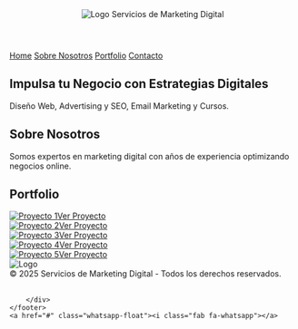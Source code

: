 <!DOCTYPE html>
<html lang="es">
<head>
    <meta charset="UTF-8">
    <meta name="viewport" content="width=device-width, initial-scale=1.0">
    <title>Servicios de Marketing Digital</title>
    <link href="https://fonts.googleapis.com/css2?family=Montserrat:wght@300;400;700&display=swap" rel="stylesheet">
    <link rel="stylesheet" href="https://cdnjs.cloudflare.com/ajax/libs/font-awesome/5.15.4/css/all.min.css">
    <link rel="stylesheet" href="style.css">
    
    
</head>
<body>
    <header>
        <img src="assets/logo.png" alt="Logo">
        Servicios de Marketing Digital
    </header>
    <nav>
        <a href="#home">Home</a>
        <a href="#about">Sobre Nosotros</a>
        <a href="#portfolio">Portfolio</a>
        <a href="#contact">Contacto</a>
    </nav>
    <section id="home" class="hero">
        <h1>Impulsa tu Negocio con Estrategias Digitales</h1>
        <p>Diseño Web, Advertising y SEO, Email Marketing y Cursos.</p>
    </section>
    <section id="about" class="section">
        <h2>Sobre Nosotros</h2>
        <p>Somos expertos en marketing digital con años de experiencia optimizando negocios online.</p>
    </section>
    <section id="portfolio" class="section">
        <h2>Portfolio</h2>
        <div class="portfolio">
            <div class="portfolio-item"><a href="#"><img src="assets/Divino_case.png" alt="Proyecto 1"></a><a href="#" class="portfolio-button">Ver Proyecto</a></div>
            <div class="portfolio-item"><a href="#"><img src="assets/Schinca_case.png" alt="Proyecto 2"></a><a href="#" class="portfolio-button">Ver Proyecto</a></div>
            <div class="portfolio-item"><a href="#"><img src="assets/Districad case.png" alt="Proyecto 3"></a><a href="#" class="portfolio-button">Ver Proyecto</a></div>
            <div class="portfolio-item"><a href="#"><img src="assets/WiseData case.png" alt="Proyecto 4"></a><a href="#" class="portfolio-button">Ver Proyecto</a></div>
            <div class="portfolio-item"><a href="#"><img src="assets/Noe study case.jpg" alt="Proyecto 5"></a><a href="#" class="portfolio-button">Ver Proyecto</a></div>
        </div>
    </section>
    <footer>
        <img src="assets/logo.png" alt="Logo">
        <br>
        &copy; 2025 Servicios de Marketing Digital - Todos los derechos reservados.
        <br>
        <br>
        <div class="social-icons">
            <a href="https://instagram.com" target="_blank"><i class="fab fa-instagram"></i></a>
            <a href="https://facebook.com" target="_blank"><i class="fab fa-facebook-f"></i></a>
            <a href="https://linkedin.com" target="_blank"><i class="fab fa-linkedin-in"></i></a>
            <a href="https://youtube.com" target="_blank"><i class="fab fa-youtube"></i></a>
        </div>
        
        </div>
    </footer>
    <a href="#" class="whatsapp-float"><i class="fab fa-whatsapp"></a>
</body>
</html>
